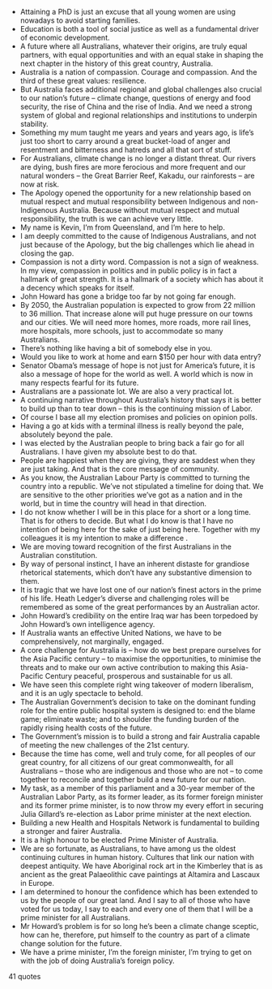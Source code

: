  - Attaining a PhD is just an excuse that all young women are using nowadays to avoid starting families.
 - Education is both a tool of social justice as well as a fundamental driver of economic development.
 - A future where all Australians, whatever their origins, are truly equal partners, with equal opportunities and with an equal stake in shaping the next chapter in the history of this great country, Australia.
 - Australia is a nation of compassion. Courage and compassion. And the third of these great values: resilience.
 - But Australia faces additional regional and global challenges also crucial to our nation’s future – climate change, questions of energy and food security, the rise of China and the rise of India. And we need a strong system of global and regional relationships and institutions to underpin stability.
 - Something my mum taught me years and years and years ago, is life’s just too short to carry around a great bucket-load of anger and resentment and bitterness and hatreds and all that sort of stuff.
 - For Australians, climate change is no longer a distant threat. Our rivers are dying, bush fires are more ferocious and more frequent and our natural wonders – the Great Barrier Reef, Kakadu, our rainforests – are now at risk.
 - The Apology opened the opportunity for a new relationship based on mutual respect and mutual responsibility between Indigenous and non-Indigenous Australia. Because without mutual respect and mutual responsibility, the truth is we can achieve very little.
 - My name is Kevin, I’m from Queensland, and I’m here to help.
 - I am deeply committed to the cause of Indigenous Australians, and not just because of the Apology, but the big challenges which lie ahead in closing the gap.
 - Compassion is not a dirty word. Compassion is not a sign of weakness. In my view, compassion in politics and in public policy is in fact a hallmark of great strength. It is a hallmark of a society which has about it a decency which speaks for itself.
 - John Howard has gone a bridge too far by not going far enough.
 - By 2050, the Australian population is expected to grow from 22 million to 36 million. That increase alone will put huge pressure on our towns and our cities. We will need more homes, more roads, more rail lines, more hospitals, more schools, just to accommodate so many Australians.
 - There’s nothing like having a bit of somebody else in you.
 - Would you like to work at home and earn $150 per hour with data entry?
 - Senator Obama’s message of hope is not just for America’s future, it is also a message of hope for the world as well. A world which is now in many respects fearful for its future.
 - Australians are a passionate lot. We are also a very practical lot.
 - A continuing narrative throughout Australia’s history that says it is better to build up than to tear down – this is the continuing mission of Labor.
 - Of course I base all my election promises and policies on opinion polls.
 - Having a go at kids with a terminal illness is really beyond the pale, absolutely beyond the pale.
 - I was elected by the Australian people to bring back a fair go for all Australians. I have given my absolute best to do that.
 - People are happiest when they are giving, they are saddest when they are just taking. And that is the core message of community.
 - As you know, the Australian Labour Party is committed to turning the country into a republic. We’ve not stipulated a timeline for doing that. We are sensitive to the other priorities we’ve got as a nation and in the world, but in time the country will head in that direction.
 - I do not know whether I will be in this place for a short or a long time. That is for others to decide. But what I do know is that I have no intention of being here for the sake of just being here. Together with my colleagues it is my intention to make a difference .
 - We are moving toward recognition of the first Australians in the Australian constitution.
 - By way of personal instinct, I have an inherent distaste for grandiose rhetorical statements, which don’t have any substantive dimension to them.
 - It is tragic that we have lost one of our nation’s finest actors in the prime of his life. Heath Ledger’s diverse and challenging roles will be remembered as some of the great performances by an Australian actor.
 - John Howard’s credibility on the entire Iraq war has been torpedoed by John Howard’s own intelligence agency.
 - If Australia wants an effective United Nations, we have to be comprehensively, not marginally, engaged.
 - A core challenge for Australia is – how do we best prepare ourselves for the Asia Pacific century – to maximise the opportunities, to minimise the threats and to make our own active contribution to making this Asia-Pacific Century peaceful, prosperous and sustainable for us all.
 - We have seen this complete right wing takeover of modern liberalism, and it is an ugly spectacle to behold.
 - The Australian Government’s decision to take on the dominant funding role for the entire public hospital system is designed to: end the blame game; eliminate waste; and to shoulder the funding burden of the rapidly rising health costs of the future.
 - The Government’s mission is to build a strong and fair Australia capable of meeting the new challenges of the 21st century.
 - Because the time has come, well and truly come, for all peoples of our great country, for all citizens of our great commonwealth, for all Australians – those who are indigenous and those who are not – to come together to reconcile and together build a new future for our nation.
 - My task, as a member of this parliament and a 30-year member of the Australian Labor Party, as its former leader, as its former foreign minister and its former prime minister, is to now throw my every effort in securing Julia Gillard’s re-election as Labor prime minister at the next election.
 - Building a new Health and Hospitals Network is fundamental to building a stronger and fairer Australia.
 - It is a high honour to be elected Prime Minister of Australia.
 - We are so fortunate, as Australians, to have among us the oldest continuing cultures in human history. Cultures that link our nation with deepest antiquity. We have Aboriginal rock art in the Kimberley that is as ancient as the great Palaeolithic cave paintings at Altamira and Lascaux in Europe.
 - I am determined to honour the confidence which has been extended to us by the people of our great land. And I say to all of those who have voted for us today, I say to each and every one of them that I will be a prime minister for all Australians.
 - Mr Howard’s problem is for so long he’s been a climate change sceptic, how can he, therefore, put himself to the country as part of a climate change solution for the future.
 - We have a prime minister, I’m the foreign minister, I’m trying to get on with the job of doing Australia’s foreign policy.

41 quotes